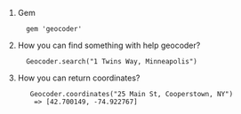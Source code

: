 1. Gem
    
         gem 'geocoder'
    
2. How you can find something with help geocoder?
    
         Geocoder.search("1 Twins Way, Minneapolis")

3. How you can return coordinates?
    
          Geocoder.coordinates("25 Main St, Cooperstown, NY")
           => [42.700149, -74.922767]
